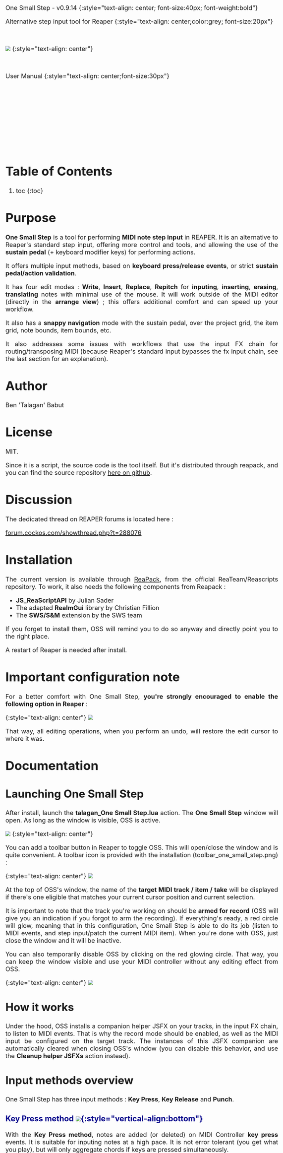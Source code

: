 <style>
  body {margin:35px;font-size:20px; text-align:justify; max-width: 1000px; margin-left: auto; margin-right:auto; padding:40px; }
  img {max-width:100%;}
  h1 {font-size:40px;margin-top:50px;}
  h2 {font-size:35px;margin-top:45px;}
  h3 {font-size:25px;margin-top:35px;color:darkblue;}
  h4 {font-size:20px;margin-top:30px;color:grey;margin-bottom:0px;}
  table { margin: auto; font-size:20px; border-spacing: 0; border-collapse: collapse; }
  td, th { text-align: center; border:1px solid black ; padding: 2px 5px; }
  tr th:first-child { border: none; background-color:white; }
  tr td:first-child { text-align: left; border; background-color: lightgray; }
  th { padding-left:10px; padding-right:10px;  background-color: lightgray;}
  td.empty { border: none; background-color:white !important; height:20px }
</style>

<br style="line-height:200px">

One Small Step - v0.9.14
{:style="text-align: center; font-size:40px; font-weight:bold"}

Alternative step input tool for Reaper
{:style="text-align: center;color:grey; font-size:20px"}

<br>

![](./0.9.10/OSS.png)
{:style="text-align: center"}

<br>

User Manual
{:style="text-align: center;font-size:30px"}

<div style = "display:block; clear:both; page-break-after:always;"></div>

<br style="line-height:200px">

# Table of Contents

1. toc
{:toc}

<div style = "display:block; clear:both; page-break-after:always;"></div>

# Purpose

**One Small Step** is a tool for performing **MIDI note step input** in REAPER. It is an alternative to Reaper's standard step input, offering more control and tools, and allowing the use of the **sustain pedal** (+ keyboard modifier keys) for performing actions.

It offers multiple input methods, based on **keyboard press/release events**, or strict **sustain pedal/action validation**.

It has four edit modes : **Write**, **Insert**, **Replace**, **Repitch** for **inputing**, **inserting**, **erasing**, **translating** notes with minimal use of the mouse. It will work outside of the MIDI editor (directly in the **arrange view**) ; this offers additional comfort and can speed up your workflow.

It also has a **snappy navigation** mode with the sustain pedal, over the project grid, the item grid, note bounds, item bounds, etc.

It also addresses some issues with workflows that use the input FX chain for routing/transposing MIDI (because Reaper's standard input bypasses the fx input chain, see the last section for an explanation).

# Author

Ben 'Talagan' Babut

# License

MIT.

Since it is a script, the source code is the tool itself. But it's distributed through reapack, and you can find the source repository [here on github](https://github.com/ReaTeam/Reascripts).

# Discussion

The dedicated thread on REAPER forums is located here :

[forum.cockos.com/showthread.php?t=288076](https://forum.cockos.com/showthread.php?t=288076)

# Installation

The current version is available through [ReaPack](https://reapack.com), from the official ReaTeam/Reascripts repository. To work, it also needs the following components from Reapack :

- **JS_ReaScriptAPI** by Julian Sader
- The adapted **ReaImGui** library by Christian Fillion
- The **SWS/S&M** extension by the SWS team

If you forget to install them, OSS will remind you to do so anyway and directly point you to the right place.

A restart of Reaper is needed after install.

# Important configuration note

For a better comfort with One Small Step, **you're strongly encouraged to enable the following option in Reaper** :

{:style="text-align: center"}
![](./OSS/undo_conf.png)

That way, all editing operations, when you perform an undo, will restore the edit cursor to where it was.

# Documentation

## Launching One Small Step

After install, launch the **talagan_One Small Step.lua** action. The **One Small Step** window will open. As long as the window is visible, OSS is active.

![](./0.9.7/OSS.png)
{:style="text-align: center"}

You can add a toolbar button in Reaper to toggle OSS. This will open/close the window and is quite convenient. A toolbar icon is provided with the installation (toolbar_one_small_step.png) :

{:style="text-align: center"}
![](./0.9.7/icon.png)

At the top of OSS's window, the name of the **target MIDI track / item / take** will be displayed if there's one eligible that matches your current cursor position and current selection.

It is important to note that the track you're working on should be **armed for record** (OSS will give you an indication if you forgot to arm the recording). If everything's ready, a red circle will glow, meaning that in this configuration, One Small Step is able to do its job (listen to MIDI events, and step input/patch the current MIDI item). When you're done with OSS, just close the window and it will be inactive.

You can also temporarily disable OSS by clicking on the red glowing circle. That way, you can keep the window visible and use your MIDI controller without any editing effect from OSS.

{:style="text-align: center"}
![](./0.9.14/disable_enable.gif)

## How it works

Under the hood, OSS installs a companion helper JSFX on your tracks, in the input FX chain, to listen to MIDI events. That is why the record mode should be enabled, as well as the MIDI input be configured on the target track. The instances of this JSFX companion are automatically cleared when closing OSS's window (you can disable this behavior, and use the **Cleanup helper JSFXs** action instead).

## Input methods overview

One Small Step has three input methods : **Key Press**, **Key Release** and **Punch**.

### Key Press method ![](./OSS/kpmode_icon.png){:style="vertical-align:bottom"}

With the **Key Press method**, notes are added (or deleted) on MIDI Controller **key press** events. It is suitable for inputing notes at a high pace. It is not error tolerant (you get what you play), but will only aggregate chords if keys are pressed simultaneously.

{:style="text-align: center"}
![](./OSS/kpmode.gif)

You can configure the response times with the following parameters :

{:style="text-align: center"}
![](./0.9.7/options_kpmode.png)

The **Chord Aggregation time** corresponds to the time window in which notes should be pressed together to be considered a chord (else, events will be treated separately).

The **Sustain Inertia** is the time after which a key is considered "sticky" when entering another note. After this time, the first key will be considered held and extended.

{:style="text-align: center"}
![](./OSS/kpmode_sustain.gif)

You may find this useful in certain circumstances or annoying in others, so that behavior can be disabled.

### Key Release method ![](./OSS/krmode_icon.png){:style="vertical-align:bottom"}

With the **Key Release method**, notes are added (or deleted) on MIDI Controller **key release** events. It is suitable for inputing notes at a low pace, correcting things by ear, especially for chords. This method is error tolerant, but tends to aggregate and skip notes easily when playing fast. This is pretty much the same as Reaper's default step input method.

{:style="text-align: center"}
![](./OSS/krmode.gif)

You can configure the response times with the following parameters :

{:style="text-align: center"}
![](./0.9.7/options_krmode.png)

The forget time corresponds to the time window after which, if no other keys are released, the released keys are aggregated as a chord.

### Punch method ![](./OSS/punchmode_icon.png){:style="vertical-align:bottom"}

With the **Punch method**, notes are NOT added on MIDI Controller key press/release events. Only the **sustain pedal** or **commit (or commit back) action** adds (or deletes) notes. It is suitable for validating everything by ear before input. Useful when testing chords or melodic ideas.

{:style="text-align: center"}
![](./OSS/punchmode.gif)

## Sustain Pedal / Commit Actions

The **Sustain Pedal** can be used for various tasks when doing step input with **One Small Step**. It acts as a **validator** for the current task (inputing or stepping back), with all input methods and within all edit modes.

Alternatively, you can call OneSmallStep's **Commit** action from Reaper, which has the same effect. This is convenient if you don't have a sustain pedal, or if it feels more natural to you.

### Extending held notes

The sustain pedal will also **extend already held notes**. If you're working with a grid for example, this allows you to skip the configuration of the note length :

{:style="text-align: center"}
![](./OSS/hold_notes.gif)

Since with the **Key Press method**, notes are already written (and validated) when keys are pressed, the **Sustain Pedal** will only **extend held notes**. To summarize, the **Sustain Pedal** :

<br>

|                         | Validates  | Extends |
|-------------------------|------------|---------|
| **KeyPress Method**     |            |     x   |
| **Punch Method**        |  x         |     x   |
| **KeyRelease Method**   |  x         |     x   |

### Stepping back

All actions have an associated backward behavior. It may be triggered by holding the **step back** modifier key when pressing the sustain pedal, which can be configured to your will :

{:style="text-align: center"}
![](./0.9.7/options_sustain_pedal.png)

See the effect of the **step back**, (and step forward) in **Navigate** mode :

{:style="text-align: center"}
![](./OSS/mode_example_navigate.gif)

## Edit modes

There are four **edit modes**, and one **navigation mode**. Here's an overview of all modes.

### Write mode ![](./0.9.7/mode_write.png){:style="vertical-align:bottom"}

It's the default mode. **Notes are added** over the grid to what already exists.

When stepping back, **notes are deleted selectively** (you should press the corresponding note, then press the pedal + back modifier, or call the commit back action) :

{:style="text-align: center"}
![](./OSS/mode_example_write.gif)

If no held keys match the current notes immediately preceding the cursor, the cursor will not rewind, unless you check the option for that.

### Insert mode ![](./0.9.7/mode_insert.png){:style="vertical-align:bottom"}

**Notes are added**, and notes that follow are shifted forward.

When stepping back, **everything that is under the cursor is deleted** (so notes will be deleted or shorten). Notes that follow the edit cursor are shifted back.

{:style="text-align: center"}
![](./OSS/mode_example_insert.gif)

The insert mode has specific options to handle cases when one press/hold keys while the edit cursor is the middle of existing notes.

{:style="text-align: center"}
![](./0.9.12/insert_mode_in_middle_options.png)

There are two options, to define different behaviours for input notes :

- that match an existing note
- that do not match any existing notes

The possible behaviours are :

* Leave untouched

{:style="text-align: center"}
![](./0.9.12/non_matching_leave_untouched.gif)

* Cut

{:style="text-align: center"}
![](./0.9.12/non_matching_cut.gif)

* Extend

{:style="text-align: center"}
![](./0.9.12/non_matching_extend.gif)

* Cut and insert (only available for input notes that match existing notes)

{:style="text-align: center"}
![](./0.9.12/matching_cut_add.gif)

Those behaviours are of course compatible with chords, and may happen on commit action/sustain pedal without any pressed/held keys :

{:style="text-align: center"}
![](./0.9.12/cut_chord_sp.gif)

{:style="text-align: center"}
![](./0.9.12/extend_chord_sp.gif)

And of course, this may result in hybrid results when having both matching/non matching notes

{:style="text-align: center"}
![](./0.9.12/hybrid_behavior.gif)

### Replace mode ![](./0.9.7/mode_replace.png){:style="vertical-align:bottom"}

**Notes are added**, and what was there is deleted. This can suppress or shorten notes, make holes, etc. Nothing is shifted.

When stepping back, **everything that is under the cursor is deleted** (so notes will be deleted or shorten).  Nothing is shifted.

{:style="text-align: center"}
![](./OSS/mode_example_replace.gif)

### Repitch mode ![](./0.9.7/mode_repitch.png){:style="vertical-align:bottom"}

**Note pitches are modified**, but the notes stay in place. When replacing chords, the exact same number of notes should be played or the cursor will not advance. If the cursor is not aligned with a note start, the cursor will not move (or will jump to next note start if you have ticked the "Allow navigating on key press/release events"). The sustain pedal will navigate forward to next note start. An option allows you to change the aggregation time window for chords.

When stepping back, this mode will just rewind to the precedent note start.

An option also allows to affect the velocities of changed notes (and you can also rework only velocities if you like, but the monitoring will not match what you're playing of course).

{:style="text-align: center"}
![](./0.9.7/mode_example_repitch.gif)

### Navigate mode ![](./0.9.7/mode_navigate.png){:style="vertical-align:bottom"}

This mode moves the cursor, with snapping. It is convenient to wedge the cursor in place when notes do not align with the grid, or simply, to quickly span things. It works forward or backward.

{:style="text-align: center"}
![](./OSS/mode_example_navigate.gif)

The snapping options may be found in the toolbar, in yellow :

{:style="text-align: center"}
![](./OSS/snap_options.png)

Currently, you can snap to **note bounds**, **item bounds**, **project grid**, or **item grid**.

### Stretch/Compress mode (Insert mode alternative) ![](./0.9.7/mode_insert.png){:style="vertical-align:bottom"}

This mode is the Insert mode alternative, and is toggled when you set the operation marker by clicking on the mode indicator icon (just next to the playback widget, on the right).

It does not add or remove notes, but stretches the content between the marker and the cursor (and pushes back what's after the cursor).

The back operation is compression.

{:style="text-align: center"}
![](./0.9.10/mode_example_stretch_compress.gif)

### Stuff/Unstuff mode (Replace mode alternative) ![](./0.9.7/mode_replace.png){:style="vertical-align:bottom"}

This mode is the Replace mode alternative, and is toggled when you set the operation marker by clicking on the mode indicator icon (just next to the playback widget, on the right).

In a fixed time window, between the operation marker and the cursor, notes (and rests) are pushed at the end, and other ones are compressed. This is suitable for writing, for example, long runs with odd or prime number of notes on fixed time sections.

The time reference is the first note of the time window. You can apply a modifier (the note length buttons change to show multipliers x4, x2, x1 etc).

The back operation pops out notes from the time window.

{:style="text-align: center"}
![](./0.9.10/mode_example_stuff_unstuff.gif)

### Edit mode modifier keys

You can change the current mode by clicking on the mode icon in the mode edit bar ![](./OSS/mode_write.png){:style="vertical-align:bottom"}, but also, you can assign **modifier keys** to each one. That way, everything is fully configurable. You can chose to use modifier keys or not, you can chose to use the mini toolbar buttons or you can make your own mix :

{:style="text-align: center"}
![](./0.9.7/modifier_keys.png)

### Summary

|                         | Step Forward  | Step Back |
|-------------------------|------------|---------|
| **Write**          | Add notes<br>SPA : Add rests (advances) | Selective note delete |
| **Insert**         | Add notes, shift following notes<br>SPA : Add rests, shift following notes  | Shorten/Remove notes,<br>shift back following notes      |
| **Replace**        | Add notes, shorten/delete/eat notes (do not shift)<br>SPA : Shorten/delete/eat notes (do not shift) | Shorten/Remove notes (do not shift) |
| **Repitch**        | Change note(s) pitch/vel + navigate to next note<br>SPA : Navigate to next note | Navigate to precedent note start |
| **Stretch**        | Stretch the time window between<br>marker and cursor | Compress the time window<br>between and cursor |
| **Stuff**          | Stuff notes into the time window<br>between marker and cursor) | Pops out notes from the<br>time window between marker and cursor           |
| **Navigate**       | Move edit cursor forward (with snap) | Move edit cursor backward (with snap)    |


{:style="text-align: right"}
SPA = Sustain Pedal Alone

## Note Length

When performing an edit action (Write/Insert/Replace), you have to choose a time length for inputing notes. This can be an absolute value (quarter note, half note, etc...)

{:style="text-align: center"}
![](./OSS/note_length.png)

or you can work on the basis of **the project grid** or the **item note configuration**

{:style="text-align: center"}
![](./OSS/grid_length.png)

In the second case, you can apply modification factors to the base value. It can be noted that the grid swing is applied, like in this example :

{:style="text-align: center"}
![](./OSS/note_length_swing.gif)

## Velocity Limiter

You may interested in reducing the range of possible input velocities. You can find the Velocity Limiter in the input settings :

{:style="text-align: center"}
![](./0.9.11/VelocityLimiter.png)

The limiter offers two modes for limiting velocities, Clamp and Linear. Here are the two corresponding curves

{:style="text-align: center"}
![](./0.9.11/clamp.png) ![](./0.9.11/linear.png)

## Playback

One Small Step offers a convenient way to replay what you've written, without having to modify the edit cursor. You can use the playback widget for this ![](./OSS/playback_widget.png){:style="vertical-align:bottom"}

The first button, is a play button. It will rewind by n mesures and play until the edit cursor. n is selectable with the combobox, and you can also choose the marker (mk) mode. The marker mode will start the playback from the **OSS Playback** marker, that you can set or remove with the third button. An example of flow using the marker playback :

{:style="text-align: center"}
![](./OSS/playback.gif)

## Note highlighting during play

One Small Step also has a feature that may help you find your bearings on the piano roll, by **highlighting the last pressed key**. 

Sometimes, when the range of a MIDI item is wide for example, it might be hard to read midi notes in the MIDI editor. You might find convenient to quickly check if what you're doing on your controller matches what's already there (you may bypass OSS in the meantime by clicking on the red glowing circle, so that you can freely play on your controller without inputing any notes).

You can activate the feature by clicking on the **highlight notes during play** button :

{:style="text-align: center"}
![](./0.9.14/note_highlighting.gif)

## Actions

Almost all actions and configuration options are available through independent Reaper actions. That way you can bind any action command / configuration key to a shortcut. Just search for **OneSmallStep** in the action window. Here's the list :

| Action Name                                               | Description             |
|-----------------------------------------------------------|-------------------------|
| OneSmallStep                                          | Launches OSS  |
|||
| Change input mode - KeyboardPress                     | Switches the input method to Key Press |
| Change input mode - KeyboardRelease                   | Switches the input method to Key Press |
| Change input mode - Punch                             | Switches the input method to Key Press |
|||
| Change edit mode - Write                              | Switches to edit mode Write |
| Change edit mode - Insert                             | Switches to edit mode Insert |
| Change edit mode - Replace                            | Switches to edit mode Replace |
| Change edit mode - Repitch                            | Switches to edit mode Repitch |
| Change edit mode - Navigate                           | Switches to edit mode Navigate |
|||
| Increase note len                                     | Increases the current note length (or multiplier if in grid mode) |
| Decrease note len                                     | Decreases the current note length (or multiplier if in grid mode) |
|||
| Change note len - 1_64                                | Self explanatory |
| Change note len - 1_32                                | Self explanatory |
| Change note len - 1_16                                | Self explanatory |
| Change note len - 1_8                                 | Self explanatory |
| Change note len - 1_4                                 | Self explanatory |
| Change note len - 1_2                                 | Self explanatory |
| Change note len - 1                                   | Self explanatory |
|||
| Change note len param source - OSS                    | Switches the note length mode to One Small Step |
| Change note len param source - ProjectGrid            | Switches the note length mode to Project Grid |
| Change note len param source - ItemConf               | Switches the note length mode to Item Note |
|||
| Change note len modifier - Straight                   | Toggles note length modification |
| Change note len modifier - Triplet                    | Toggles note length modification |
| Change note len modifier - Dotted                     | Toggles note length modification |
| Change note len modifier - Modified                   | Toggles note length modification |
| Change note len modifier - Tuplet                     | Toggles note length modification |
|||
| Edit Action - Commit                                  | Triggers the current edit mode action (Write/Insert/Replace/Navigate) |
| Edit Action - CommitBack                              | Triggers the current edit mode action backward (Write/Insert/Replace/Navigate) |
| Edit Action - Write                                   | Triggers the Write action once |
| Edit Action - WriteBack                               | Triggers the Write back action once |
| Edit Action - Insert                                  | Triggers the Insert (or Stretch) action once   |
| Edit Action - InsertBack                              | Triggers the Insert back (or Compress) action once  |
| Edit Action - Replace                                 | Triggers the Replace (or Stuff) action once  |
| Edit Action - ReplaceBack                             | Triggers the Replace back (or Unstuff) action once |
| Edit Action - Repitch                                 | Triggers the Repitch action once  |
| Edit Action - RepitchBack                             | Triggers the Repitch back action once |
| Edit Action - Navigate                                | Triggers the Navigate action once  |
| Edit Action - NavigateBack                            | Triggers the Navigate back action once |
|||
| Set or remove operation marker                        | Sets/Moves/Removes the operation marker |
|||
| Set or remove playback marker                         | Sets/Moves/Removes the playback marker |
| Playback                                              | Launch playback |
|||
| Cleanup helper JSFXs                                  | Remove all installed instances of the companion JSFXs on instrumented tracks |

# Tips

To greatly enhance your flow, you can define **conditional actions** that will be triggered only during OSS's lifetime.

That way, you may reuse shortcuts that you'd use in normal mode to make them do something else when using OSS. For example, I like using the numpad to quickly change the note length in OSS. The tool for this is SWS/Cycle actions. Take the following example :

{:style="text-align: center"}
![](./OSS/sws_cycle_action.png)

The Numpad Key 1 is reassigned to a conditional action that performs "Change note length to 1" when OSS is running and "Move contents of item" when OSS is not running (which was the action originally linked to Numpad Key 1).

Redefining then all keys of the keypad gives you complete control on OSS's configuration.

# About step input + input FX chain issues in Reaper

A bit more of explanation on that point : if you intensively use MIDI JSFXs on your track FX input chains for various purposes (transposition, routing, velocity modification, etc) like I do, you may have already encountered this problem.

Since the default step input process is controlled by the MIDI control path of Reaper (for various very pertinent reasons), the FX input chain is bypassed. That means, when recording, and when step inputing, your MIDI flow will not behave the same way (channels are likely to be wrong, as well as note heights and velocities...). More funny, the piano roll preview will not match what is really written to the MIDI item by the step input process.

To address this, One Small Step installs a dedicated JSFX at the end of the input FX chain of the track of the MIDI item you're editing, that listens to MIDI Note events, and puts them in a buffer. One Small Step allows you then to "commit" those notes in the MIDI item, depending on the method you've chosen (key release, sustain pedal event, dedicated reaper action called by your computer keyboard).

# Changelog

V0.9.14 (June, 2024, the 6th) :

- [Feature] Added note highlighting during play
- [Feature] Reintroduced "Disarm OSS" mechanism


V0.9.13 (May, 2024, the 2nd) :

- [Bug Fix] [Write Mode] Commit back broken (thanks @samlletas !)
- [Bug Fix] [Insert Mode] Cut + Add does not support extending held notes (thanks @samlletas !)

V0.9.12 (May, 2024, the 1st) :

- [Feature] Added some options to tweak the insert mode behavior when inserting in the middle of existing notes (thanks @samlletas !)
- [Bug Fix] Repitch mode would not work for fresh installs (thanks @samlletas !)
- [Bug Fix] Navigation mode snap would not work (or partially ?) for fresh installs
- [Rework] Ported all operations to the 'MIDIUtils' library by @sockmonkey72 (thanks Jeremy !!)

V0.9.11 (April, 2024, the 6th) :

- [Feature] Added velocity limiter

V0.9.10 (March, 2024, the 19th) :

- [Feature] Compress/Stretch Submode
- [Feature] Stuff Submode
- [Enhance] Force item bound snapping if item grid snap is on
- [Rework] PPQ Precise operations
- [Rework] New code architecture and file hierarchy, big code rework
- [Rework] Addind debugging support for Visual Studio Code (using mavriq lua sockets, thanks @mavriq)

V0.9.9 (March, 2024, the 14th) :

- [Rework] Changed toolbar icon color
- [Bug Fix] [Repitch Mode] Patched MIDIUtils API : successive snapped notes would be borked by the automatic overlap correction option (thanks @smandrap)
- [Bug Fix] [Write Mode] CommitBack action would be blocked by sustain pedal blocker if called from action (thanks @hipox !)
- [Bug Fix] [Write Mode] Sustain Pedal blocking system when (stepping back + miss) was broken

V0.9.8 (March, 2024, the 14th) :

- [Bug Fix] Enhancing behaviour of the repitch mode when Reaper's "Autocorrect overlapping notes" is checked (thanks @smandrap & @Stevie !)

V0.9.7 (March, 2024, the 13th) :

- [Feature] Added repitch (+revel) mode (thanks @smandrap !)
- [Fix] Added missing "Change Edit Mode" actions
- [Doc] Added help button that redirects to current documentation
- [Rework] Re arranged settings panel
- [Rework] Reworked some icons and colors
- [Rework] Started to use MIDI Utils API by sockmonkey72 instead of default MIDI API

V0.9.6 (March, 2024, the 7th) :

- [Feature] Added Replace mode
- [Feature] Added Navigate mode
- [Feature] Added auto-scroll arrange view option
- [Feature] [All Input Modes] Handle grid size for note length with modifier factor
- [Feature] [All Input Modes] Handle swing for grid size note length
- [Feature] [Navigate] Snap on project grid (with swing)
- [Feature] [Navigate] Snap on item grid (with swing)
- [Feature] [Navigate] Snap on note start/ends
- [Feature] [Navigate] Snap on item bounds
- [Feature] [Navigate] Added option to allow navigation on key events (does not input notes)
- [Feature] [Write] Step back delete/shortening now happens on every key press/release event (notes should match keys)
- [Feature] [Write] Added option to prevent the cursor from being moved back if step back delete fails (notes don't match keys, the user missed)
- [Feature] [Insert] Step back delete can now make holes
- [Feature] Added system to engage modes with buttons or with customizable modifiers
- [Rework] [Write] Reworked Delete/Step back logic
- [Rework] [Insert] Reworked Delete/Step back logic
- [Rework] Removed option "do not add notes if step back modifier key is pressed", not pertinent anymore
- [Rework] Removed option "erase note ends even if they do not align on cursor", since the eraser does more complex things, it does not fit in the new flow
- [Bug Fix] n-tuplets always used a value of 2/n, now using precpow2(n)/n
- [Bug Fix] Create new items when advancing only if insert mode is on
- [Bug fix] Icons/Images coould be randomly wrong

V0.9.5 (February, 2024, the 29th) :

- [Feature] Added pedal repeater
- [Feature] Added insert/cursor mode (inserts + move things forward, deletes backwards)
- [UI] Aded status icons for modifier modes/keys (insert / backward / insert+backward)
- [Rework] Changed folder structure

V0.9.4 (February, 2024, the 26th) :

- [Feature] Added option to allow erasing note endings that do not match cursor when stepping back
- [Feature] Keypress Mode : Added Sustain Inertia to detect held keys when pressing other keys (can be disabled)
- [Feature] Added options to tweak Key Release / Key Press reaction times
- [Feature] Added option to choose if input notes are selected or not
- [Feature] Added option to automatically cleanup JSFXs on closing (thanks @stevie !)
- [Feature] Added option to prevent notes from being inserted if the sustain pedal modifier key is pressed (this blocks insertion, useful in KP mode when starting an erase operation)
- [Bug Fix] Project boundaries were not updated if the edited item was the last one and was extended (thanks @daodan !)
- [Bug Fix] Reduced intensive CPU usage when OSS is running due to unuseful calls to Undo_Begin/End

V0.9.3 (February, 2024, the 23th) :

- [Feature] The commit action/sustain pedal now extend notes if they were already held before (thanks @henu, @Martintl)
- [Feature] Added Commit Back action to "do things" backward (shorten/remove notes) (thanks @Hipox)
- [Feature] Added a modifier key setting (ctrl, shift, etc), to use in conjunction with the sustain pedal to trigger the commit back action (lol)
- [Feature] Added settings panel
- [Feature] Added setting to allow targetting items even if they are not selected (but the track is, and the cursor is contained by an item)
- [Feature] Added setting to allow the automatic creation of MIOI items if none is selected
- [Feature] It is possible to chose if the playback marker should be deleted, kept, or backed up for later when quitting OSS
- [Feature] Added independent scripts to change the input mode
- [Bug Fix] The helper JSFX window no longer pops up when it is added to a track and the "plugins > autofloat newly added JSFX windows" option is on (thanks @daodan)
- [Bug Fix] The pedal reset + undo could mess up the state of the plugin (now, the plugin does not touch the JSFX params anymore)
- [Bug Fix] After opening OSS, the plugin would periodically trigger a refocus event on the Reaper main window. This now happen only once when needed.
- [Bug Fix] Forgot to index the standalone set/remove playback marker action
- [Rework] Better behaviour when changing focus between window, arrange view and midi editor
- [Rework] Removed action mode (merged it with the Pedal Mode, they are actually the same)
- [Rework] Input mode icons redesign
- [Rework] Code src/architecture rework

V0.9.1 (February, 2024, the 16th) :

- [Feature] Added Keyboard Press mode
- [Feature] Added playback (rewind and play) action (n measures)
- [Feature] Added playback marker support

V0.9 (February, 2024, the 13th) :

- Added support for complex note length modification (+/- fractions between 0 and 1)
- More compact UI (save space)
- Reworked sustain pedal and action roles in all modes
- Removed OFF mode : Redundant with closing OSS
- Bug Fix : "change note len param source" actions where called "change note len modifier" instead
- Big code refactoring

V0.8 (February, 2024, the 10th) :

- MIDI Items are now extended if the input notes overflow
- Added Project Grid and MIDI Item conf modes to change the source for the note length
- Added support for n-tuplets
- Allow the use of the commit action in keyboard mode to insert rests
- Allow the use of the commit action in pedal mode to act as the sustain pedal
- Bug Fix : When launched from a toolbar button, update the button to OFF state when crashing or being terminated by REAPER

V0.1 (February, 2024, the 7th) :

- Initial version

# Credits

One Small Step uses **Jeremy Bernstein** (**@sockmonkey72**)'s MIDIUtils library . Thanks for the precious work !

I have used important ideas from this great tool by @**tenfour**. Epic hail and thanks to him !

Thanks to @**cfillion** for the precious pieces of advice given during the code review for reapack !

A lot of thanks to all donators, and forum members that helped this tool to get better !

@**stevie**, @**hipox**, @**MartinTL**, @**henu**, @**Thonex**, @**smandrap**, @**SoaSchas**, @**daodan**, @**inthevoid**, @**dahya**, @**User41**, @**Spookye**, @**R.Cato**


<script>
  let elements = document.querySelectorAll('td');
  for(var i=0; i<elements.length; i++) {
    let content = elements[i].innerHTML.trim()
    if(content === "" || content === "&nbsp;" ) {
      elements[i].classList.add("empty");
    }
  }
</script>
